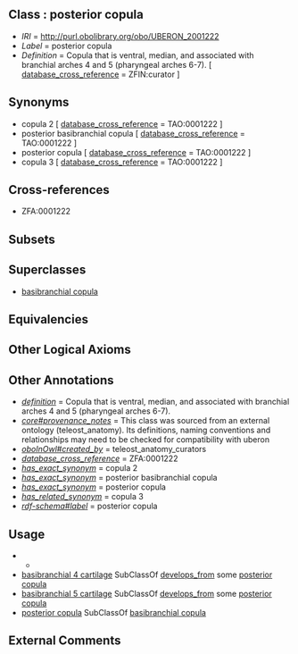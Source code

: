 
## Class : posterior copula

 * *IRI* = http://purl.obolibrary.org/obo/UBERON_2001222
 * *Label* = posterior copula
 * *Definition* = Copula that is ventral, median, and associated with branchial arches 4 and 5 (pharyngeal arches 6-7). [ [database_cross_reference](../../ef/oboInOwl#hasDbXref.md) = ZFIN:curator ]

## Synonyms

 * copula 2 [ [database_cross_reference](../../ef/oboInOwl#hasDbXref.md) = TAO:0001222 ]
 * posterior basibranchial copula [ [database_cross_reference](../../ef/oboInOwl#hasDbXref.md) = TAO:0001222 ]
 * posterior copula [ [database_cross_reference](../../ef/oboInOwl#hasDbXref.md) = TAO:0001222 ]
 * copula 3 [ [database_cross_reference](../../ef/oboInOwl#hasDbXref.md) = TAO:0001222 ]

## Cross-references

 * ZFA:0001222

## Subsets


## Superclasses

 * [basibranchial copula](../../UBERON/20/UBERON_2001220.md)

## Equivalencies


## Other Logical Axioms


## Other Annotations

 * *[definition](../../IAO/15/IAO_0000115.md)* = Copula that is ventral, median, and associated with branchial arches 4 and 5 (pharyngeal arches 6-7).
 * *[core#provenance_notes](../../core#provenance/es/core#provenance_notes.md)* = This class was sourced from an external ontology (teleost_anatomy). Its definitions, naming conventions and relationships may need to be checked for compatibility with uberon
 * *[oboInOwl#created_by](../../oboInOwl#created/by/oboInOwl#created_by.md)* = teleost_anatomy_curators
 * *[database_cross_reference](../../ef/oboInOwl#hasDbXref.md)* = ZFA:0001222
 * *[has_exact_synonym](../../ym/oboInOwl#hasExactSynonym.md)* = copula 2
 * *[has_exact_synonym](../../ym/oboInOwl#hasExactSynonym.md)* = posterior basibranchial copula
 * *[has_exact_synonym](../../ym/oboInOwl#hasExactSynonym.md)* = posterior copula
 * *[has_related_synonym](../../ym/oboInOwl#hasRelatedSynonym.md)* = copula 3
 * *[rdf-schema#label](../../el/rdf-schema#label.md)* = posterior copula

## Usage

 * -
 * [basibranchial 4 cartilage](../../UBERON/65/UBERON_2001865.md) SubClassOf [develops_from](../../RO/02/RO_0002202.md) some [posterior copula](../../UBERON/22/UBERON_2001222.md)
 * [basibranchial 5 cartilage](../../UBERON/66/UBERON_2001866.md) SubClassOf [develops_from](../../RO/02/RO_0002202.md) some [posterior copula](../../UBERON/22/UBERON_2001222.md)
 * [posterior copula](../../UBERON/22/UBERON_2001222.md) SubClassOf [basibranchial copula](../../UBERON/20/UBERON_2001220.md)

## External Comments

